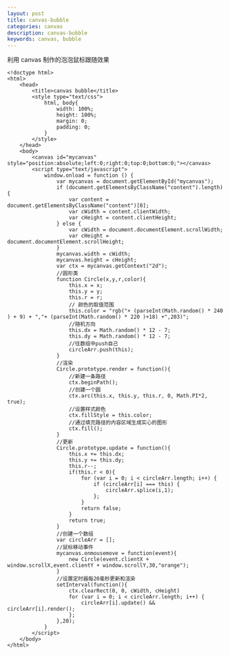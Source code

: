 ```yaml
---
layout: post
title: canvas-bubble
categories: canvas
description: canvas-bubble
keywords: canvas, bubble
---
```


利用 canvas 制作的泡泡鼠标跟随效果

```
<!doctype html>
<html>
	<head>
		<title>canvas bubble</title>
		<style type="text/css">
			html, body{
				width: 100%;
				height: 100%;
				margin: 0;
				padding: 0;
			}
		</style>
	</head>
	<body>
		<canvas id="mycanvas" style="position:absolute;left:0;right:0;top:0;bottom:0;"></canvas>
		<script type="text/javascript">
			window.onload = function () {
				var mycanvas = document.getElementById("mycanvas");
				if (document.getElementsByClassName("content").length) {
					var content = document.getElementsByClassName("content")[0];
					var cWidth = content.clientWidth;
					var cHeight = content.clientHeight;
				} else {
					var cWidth = document.documentElement.scrollWidth;
					var cHeight = document.documentElement.scrollHeight;
				}
				mycanvas.width = cWidth;
				mycanvas.height = cHeight;
				var ctx = mycanvas.getContext("2d");
				//圆形类
			 	function Circle(x,y,r,color){
					this.x = x;
					this.y = y;
					this.r = r;
					// 颜色的取值范围
					this.color = "rgb("+ (parseInt(Math.random() * 240 ) + 9) + ","+ (parseInt(Math.random() * 220 )+18) +",203)";
					//随机方向
					this.dx = Math.random() * 12 - 7;
					this.dy = Math.random() * 12 - 7;
					//往数组中push自己
					circleArr.push(this);
			 	}
			 	//渲染
			 	Circle.prototype.render = function(){
					//新建一条路径
					ctx.beginPath();
					//创建一个圆
					ctx.arc(this.x, this.y, this.r, 0, Math.PI*2, true);
					//设置样式颜色
					ctx.fillStyle = this.color;
					//通过填充路径的内容区域生成实心的图形
					ctx.fill();
			 	}
			 	//更新
			 	Circle.prototype.update = function(){
					this.x += this.dx;
					this.y += this.dy;
					this.r--;
					if(this.r < 0){
						for (var i = 0; i < circleArr.length; i++) {
							if (circleArr[i] === this) {
								circleArr.splice(i,1);
							};
						}
						return false;
					}
					return true;
			 	}
			 	//创建一个数组
			 	var circleArr = [];
			 	//鼠标移动事件
			 	mycanvas.onmousemove = function(event){
					new Circle(event.clientX + window.scrollX,event.clientY + window.scrollY,30,"orange");
			 	}
			 	//设置定时器每20毫秒更新和渲染
			 	setInterval(function(){
					ctx.clearRect(0, 0, cWidth, cHeight)
					for (var i = 0; i < circleArr.length; i++) {
						circleArr[i].update() && circleArr[i].render();
					};
			 	},20);
			}       
		</script>
	</body>
</html>
```

<canvas id="mycanvas" style="position:absolute;left:0;right:0;top:0;bottom:0;"></canvas>
<script type="text/javascript">
	window.onload = function () {
		var mycanvas = document.getElementById("mycanvas");
		if (document.getElementsByClassName("content").length) {
			var content = document.getElementsByClassName("content")[0];
			var cWidth = content.clientWidth;
			var cHeight = content.clientHeight;
		} else {
			var cWidth = document.documentElement.scrollWidth;
			var cHeight = document.documentElement.scrollHeight;
		}
		mycanvas.width = cWidth;
		mycanvas.height = cHeight;
			var ctx = mycanvas.getContext("2d");
			//圆形类
			 function Circle(x,y,r,color){
				this.x = x;
				this.y = y;
				this.r = r;
				// 颜色的取值范围
				this.color = "rgb("+ (parseInt(Math.random() * 240 ) + 9) + ","+ (parseInt(Math.random() * 220 )+18) +",203)";
				//随机方向
				this.dx = Math.random() * 12 - 7;
				this.dy = Math.random() * 12 - 7;
				//往数组中push自己
				circleArr.push(this);
			 }
			 //渲染
			 Circle.prototype.render = function(){
				//新建一条路径
				ctx.beginPath();
				//创建一个圆
				ctx.arc(this.x, this.y, this.r, 0, Math.PI*2, true);
				//设置样式颜色
				ctx.fillStyle = this.color;
				//通过填充路径的内容区域生成实心的图形
				ctx.fill();
			 }
			 //更新
			 Circle.prototype.update = function(){
				this.x += this.dx;
				this.y += this.dy;
				this.r--;
				if(this.r < 0){
					for (var i = 0; i < circleArr.length; i++) {
						if (circleArr[i] === this) {
							circleArr.splice(i,1);
						};
					}
					return false;
				}
				return true;
			 }
			 //创建一个数组
			 var circleArr = [];
			 //鼠标移动事件
			 mycanvas.onmousemove = function(event){
				new Circle(event.clientX + window.scrollX,event.clientY + window.scrollY,30,"orange");
			 }
			 //设置定时器每20毫秒更新和渲染
			 setInterval(function(){
				ctx.clearRect(0, 0, cWidth, cHeight)
				for (var i = 0; i < circleArr.length; i++) {
					circleArr[i].update() && circleArr[i].render();
				};
			 },20);
			}       
</script>

